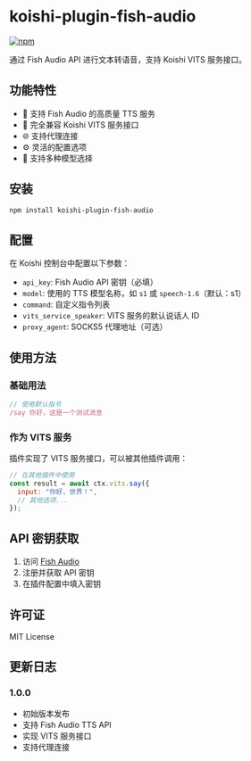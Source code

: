 # koishi-plugin-fish-audio

[![npm](https://img.shields.io/npm/v/koishi-plugin-fish-audio?style=flat-square)](https://www.npmjs.com/package/koishi-plugin-fish-audio)

通过 Fish Audio API 进行文本转语音，支持 Koishi VITS 服务接口。

## 功能特性

- 🎵 支持 Fish Audio 的高质量 TTS 服务
- 🔧 完全兼容 Koishi VITS 服务接口
- 🌐 支持代理连接
- ⚙️ 灵活的配置选项
- 📝 支持多种模型选择

## 安装

```bash
npm install koishi-plugin-fish-audio
```

## 配置

在 Koishi 控制台中配置以下参数：

- `api_key`: Fish Audio API 密钥（必填）
- `model`: 使用的 TTS 模型名称，如 `s1` 或 `speech-1.6`（默认：s1）
- `command`: 自定义指令列表
- `vits_service_speaker`: VITS 服务的默认说话人 ID
- `proxy_agent`: SOCKS5 代理地址（可选）

## 使用方法

### 基础用法

```javascript
// 使用默认指令
/say 你好，这是一个测试消息
```

### 作为 VITS 服务

插件实现了 VITS 服务接口，可以被其他插件调用：

```javascript
// 在其他插件中使用
const result = await ctx.vits.say({
  input: "你好，世界！",
  // 其他选项...
});
```

## API 密钥获取

1. 访问 [Fish Audio](https://fish.audio/zh-CN/go-api/)
2. 注册并获取 API 密钥
3. 在插件配置中填入密钥

## 许可证

MIT License

## 更新日志

### 1.0.0

- 初始版本发布
- 支持 Fish Audio TTS API
- 实现 VITS 服务接口
- 支持代理连接